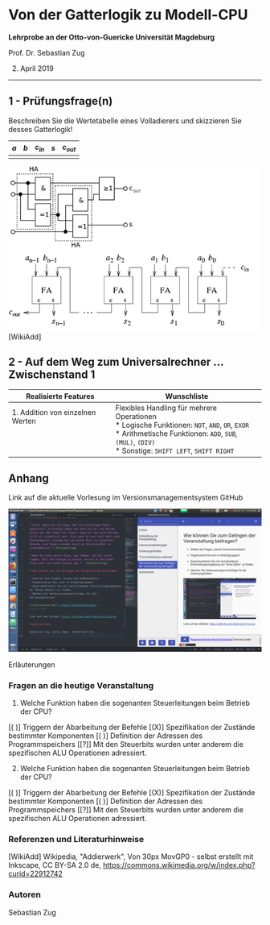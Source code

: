 <!--

author:   Sebastian Zug
email:    zug@ovgu.de   
version:  0.0.1
language: de
narrator: Deutsch Female

import: https://raw.githubusercontent.com/liaScript/rextester_template/master/README.md

-->

# Von der Gatterlogik zu Modell-CPU

**Lehrprobe an der Otto-von-Guericke Universität Magdeburg**

Prof. Dr. Sebastian Zug

02. April 2019



---------------------------------------------------------------------

## 1 - Prüfungsfrage(n)

Beschreiben Sie die Wertetabelle eines Volladierers und skizzieren Sie desses Gatterlogik!

| $a$ | $b$ | $c_{in}$ | $s$ | $c_{out}$ |
| --- | --- | -------- | --- | --------- |
|     |     |          |     |           |


![Addierer](./img/Addierer.png)<!-- width="90%" --> [WikiAdd]


## 2 - Auf dem Weg zum Universalrechner … Zwischenstand 1

| Realisierte Features          | Wunschliste                                                                                                                                                                                               |
| ----------------------------- | --------------------------------------------------------------------------------------------------------------------------------------------------------------------------------------------------------- |
| 1. Addition von einzelnen Werten  <br> <br> <br> <br>| Flexibles Handling für mehrere Operationen <br> \* Logische Funktionen: `NOT`, `AND`, `OR`, `EXOR` <br> \* Arithmetische Funktionen: `ADD`, `SUB`, `(MUL)`, `(DIV)` <br>  \* Sonstige: `SHIFT LEFT`, `SHIFT RIGHT` |




## Anhang

Link auf die aktuelle Vorlesung im Versionsmanagementsystem GitHub


![ScreenShotAtom](./img/ScreenShotAtom.png)

Erläuterungen

### Fragen an die heutige Veranstaltung

1. Welche Funktion haben die sogenanten Steuerleitungen beim Betrieb der CPU?

[( )] Triggern der Abarbeitung der Befehle
[(X)] Spezifikation der Zustände bestimmter Komponenten
[( )] Definition der Adressen des Programmspeichers
[[?]] Mit den Steuerbits wurden unter anderem die spezifischen ALU Operationen adressiert.

2. Welche Funktion haben die sogenanten Steuerleitungen beim Betrieb der CPU?

[( )] Triggern der Abarbeitung der Befehle
[(X)] Spezifikation der Zustände bestimmter Komponenten
[( )] Definition der Adressen des Programmspeichers
[[?]] Mit den Steuerbits wurden unter anderem die spezifischen ALU Operationen adressiert.


### Referenzen und Literaturhinweise

[WikiAdd] Wikipedia, "Addierwerk", Von 30px MovGP0 - selbst erstellt mit Inkscape, CC BY-SA 2.0 de, https://commons.wikimedia.org/w/index.php?curid=22912742


### Autoren

Sebastian Zug
